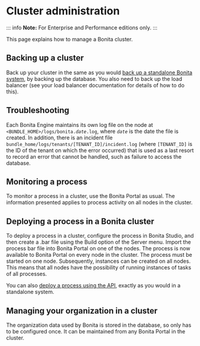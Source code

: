 # Cluster administration

::: info
**Note:** For Enterprise and Performance editions only.
:::

This page explains how to manage a Bonita cluster.

## Backing up a cluster

Back up your cluster in the same as you would [back up a standalone Bonita system](back-up-bonita-bpm-platform.md), by backing up the database. 
You also need to back up the load balancer (see your load balancer documentation for details of how to do this).

## Troubleshooting

Each Bonita Engine maintains its own log file on the node at `<BUNDLE_HOME>/logs/bonita.`_`date`_`.log`, where _`date`_ is the date the file is created.
In addition, there is an incident file `bundle_home/logs/tenants/[TENANT_ID]/incident.log` (where `[TENANT_ID]` is the ID of the tenant on which the error
occurred) that is used as a last resort to record an error that cannot be handled, such as failure to access the database.

## Monitoring a process

To monitor a process in a cluster, use the Bonita Portal as usual. The information presented applies to process activity on all nodes in the cluster.

## Deploying a process in a Bonita cluster

To deploy a process in a cluster, configure the process in Bonita Studio, and then create a .bar file using the Build option of the Server menu. 
Import the process bar file into Bonita Portal on one of the nodes. The process is now available to Bonita Portal on every node in the cluster. 
The process must be started on one node. Subsequently, instances can be created on all nodes.
This means that all nodes have the possibility of running instances of tasks of all processes.

You can also [deploy a process using the API](manage-a-process.md), exactly as you would in a standalone system.

## Managing your organization in a cluster

The organization data used by Bonita is stored in the database, so only has to be configured once. It can be maintained from any Bonita Portal in the cluster.
